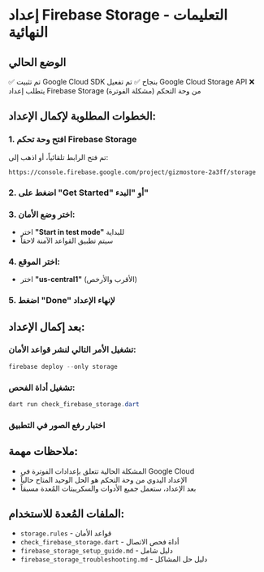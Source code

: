 # إعداد Firebase Storage - التعليمات النهائية

## الوضع الحالي
✅ تم تثبيت Google Cloud SDK بنجاح
✅ تم تفعيل Google Cloud Storage API
❌ يتطلب إعداد Firebase Storage من وحة التحكم (مشكلة الفوترة)

## الخطوات المطلوبة لإكمال الإعداد:

### 1. افتح وحة تحكم Firebase Storage
تم فتح الرابط تلقائياً، أو اذهب إلى:
```
https://console.firebase.google.com/project/gizmostore-2a3ff/storage
```

### 2. اضغط على "Get Started" أو "البدء"

### 3. اختر وضع الأمان:
- اختر **"Start in test mode"** للبداية
- سيتم تطبيق القواعد الآمنة لاحقاً

### 4. اختر الموقع:
- اختر **"us-central1"** (الأقرب والأرخص)

### 5. اضغط "Done" لإنهاء الإعداد

## بعد إكمال الإعداد:

### تشغيل الأمر التالي لنشر قواعد الأمان:
```powershell
firebase deploy --only storage
```

### تشغيل أداة الفحص:
```powershell
dart run check_firebase_storage.dart
```

### اختبار رفع الصور في التطبيق

## ملاحظات مهمة:
- المشكلة الحالية تتعلق بإعدادات الفوترة في Google Cloud
- الإعداد اليدوي من وحة التحكم هو الحل الوحيد المتاح حالياً
- بعد الإعداد، ستعمل جميع الأدوات والسكريبتات المُعدة مسبقاً

## الملفات المُعدة للاستخدام:
- `storage.rules` - قواعد الأمان
- `check_firebase_storage.dart` - أداة فحص الاتصال
- `firebase_storage_setup_guide.md` - دليل شامل
- `firebase_storage_troubleshooting.md` - دليل حل المشاكل